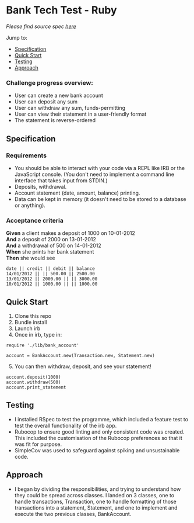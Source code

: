 # Bank Tech Test - Ruby



<i>Please find source spec [here](https://github.com/makersacademy/course/blob/master/individual_challenges/bank_tech_test.md)</i>

Jump to:
* [Specification](https://github.com/sofyloafy/bank-tech-test#specification)
* [Quick Start](https://github.com/sofyloafy/bank-tech-test#quick-start)
* [Testing](https://github.com/sofyloafy/bank-tech-test#testing)
* [Approach](https://github.com/sofyloafy/bank-tech-test#approach)

### Challenge progress overview:
* User can create a new bank account
* User can deposit any sum
* User can withdraw any sum, funds-permitting
* User can view their statement in a user-friendly format
* The statement is reverse-ordered


## Specification

### Requirements

* You should be able to interact with your code via a REPL like IRB or the JavaScript console.  (You don't need to implement a command line interface that takes input from STDIN.)
* Deposits, withdrawal.
* Account statement (date, amount, balance) printing.
* Data can be kept in memory (it doesn't need to be stored to a database or anything).

### Acceptance criteria

**Given** a client makes a deposit of 1000 on 10-01-2012  
**And** a deposit of 2000 on 13-01-2012  
**And** a withdrawal of 500 on 14-01-2012  
**When** she prints her bank statement  
**Then** she would see

```
date || credit || debit || balance
14/01/2012 || || 500.00 || 2500.00
13/01/2012 || 2000.00 || || 3000.00
10/01/2012 || 1000.00 || || 1000.00
```

## Quick Start

1. Clone this repo
2. Bundle install
3. Launch irb
4. Once in irb, type in:
```
require './lib/bank_account'

account = BankAccount.new(Transaction.new, Statement.new)
```
5. You can then withdraw, deposit, and see your statement!
```
account.deposit(1000)
account.withdraw(500)
account.print_statement
```
## Testing
* I installed RSpec to test the programme, which included a feature test to test the overall functionality of the irb app.
* Rubocop to ensure good linting and only consistent code was created. This included the customisation of the Rubocop preferences so that it was fit for purpose.
* SimpleCov was used to safeguard against spiking and unsustainable code.

## Approach
* I began by dividing the responsibilities, and trying to understand how they could be spread across classes. I landed on 3 classes, one to handle transactions, Transaction, one to handle formatting of those transactions into a statement, Statement, and one to implement and execute the two previous classes, BankAccount.
